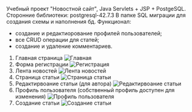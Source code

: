 Учебный проект "Новостной сайт", Java Servlets + JSP + PostgeSQL.
Сторонние библиотеки: postgresql-42.7.3
В папке SQL миграции для создания схемы и наполнения бд.
Функционал:
  - создание и редактиорование профилей пользователей;
  - все CRUD операции для статей;
  - создание и удаление комментариев.
1. Главная страница
![Главная](https://i.imgur.com/qYMbBlt.png)
2. Форма регистрации
![Регистрация](https://i.imgur.com/BnhjgjD.png)
3. Лента новостей
![Лента новостей](https://i.imgur.com/2yjCGaC.jpeg)
4. Страница статьи
![Страница статьи](https://i.imgur.com/WZEPKks.png)
5. Редактирвоание статьи (для автора)
![Редактирвоание статьи](https://i.imgur.com/QLzi6th.png)
6. Профиль пользователя (собственный профиль доступен для изменения)
![Профиль пользователя](https://i.imgur.com/dzUEUb6.png)
7. Создание статьи
![Создание статьи](https://i.imgur.com/bhMbmV2.png)
